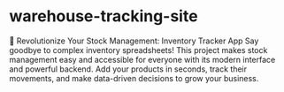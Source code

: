 # warehouse-tracking-site
🚀 Revolutionize Your Stock Management: Inventory Tracker App  Say goodbye to complex inventory spreadsheets! This project makes stock management easy and accessible for everyone with its modern interface and powerful backend. Add your products in seconds, track their movements, and make data-driven decisions to grow your business.
